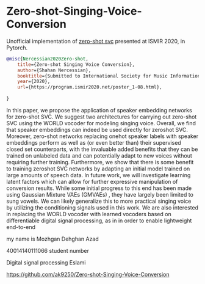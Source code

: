 # Zero-shot-Singing-Voice-Conversion

Unofficial implementation of <a href="https://program.ismir2020.net/poster_1-08.html">zero-shot svc</a> presented at ISMIR 2020, in Pytorch.

```bibtex
@misc{Nercessian2020Zero-shot,
    title={Zero-shot Singing Voice Conversion},
    author={Shahan Nercessian},
    booktitle={Submitted to International Society for Music Information Retrieval},
    year={2020},
    url={https://program.ismir2020.net/poster_1-08.html},
    
}
```

In this paper, we propose the application of speaker embedding networks for zero-shot SVC. We suggest two architectures for carrying out zero-shot SVC using the WORLD vocoder for modeling singing voice. Overall, we find that speaker embeddings can indeed be used directly for zeroshot SVC. Moreover, zero-shot networks replacing onehot speaker labels with speaker embeddings perform as well as (or even better than) their supervised closed set counterparts, with the invaluable added benefits that they can be trained on unlabeled data and can potentially adapt to new voices without requiring further training. Furthermore, we show that there is some benefit to training zeroshot SVC networks by adapting an initial model trained on large amounts of speech data. In future work, we will investigate learning latent factors which can allow for further expressive manipulation of conversion results. While some initial progress to this end has been made using Gaussian Mixture VAEs (GMVAEs) , they have largely been limited to sung vowels. We can likely generalize this to more practical singing voice by utilizing the conditioning signals used in this work. We are also interested in replacing the WORLD vocoder with learned vocoders based on differentiable digital signal processing, as in in order to enable lightweight end-to-end 


my name is Mozhgan Dehghan Azad

40014140111066 student number

Digital signal processing Eslami


https://github.com/ak9250/Zero-shot-Singing-Voice-Conversion
